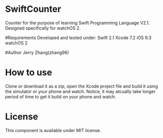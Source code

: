 # SwiftCounter
Counter for the purpose of learning Swift Programming Language V2.1.
Designed specifically for watchOS 2.

#Requirements
Developed and tested under:
Swift 2.1 
Xcode 7.2
iOS 9.3
watchOS 2

#Author 
Jerry Zhang(zhang96)

# How to use

Clone or download it as a zip, open the Xcode project file and build it using the simulator or your phone and watch. Notice, it may atcually take longer period of time to get it build on your phone and watch.

# License
This component is available under MIT license.